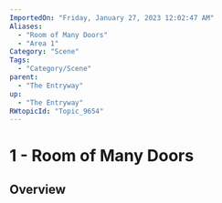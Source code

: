 ```yaml
---
ImportedOn: "Friday, January 27, 2023 12:02:47 AM"
Aliases:
  - "Room of Many Doors"
  - "Area 1"
Category: "Scene"
Tags:
  - "Category/Scene"
parent:
  - "The Entryway"
up:
  - "The Entryway"
RWtopicId: "Topic_9654"
---
```

# 1 - Room of Many Doors
## Overview
